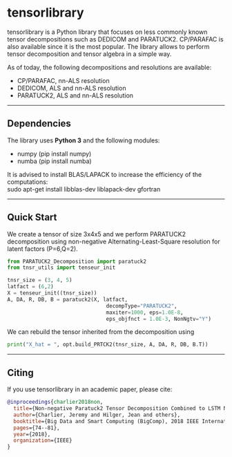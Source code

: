 
# tensorlibrary
tensorlibrary is a Python library that focuses on less commonly known tensor decompositions such as DEDICOM and PARATUCK2. CP/PARAFAC is also available since it is the most popular. The library allows to perform tensor decomposition and tensor algebra in a simple way.

As of today, the following decompositions and resolutions are available:
- CP/PARAFAC, nn-ALS resolution
- DEDICOM, ALS and nn-ALS resolution
- PARATUCK2, ALS and nn-ALS resolution

----------------------------

## Dependencies

The library uses **Python 3** and the following modules:
- numpy (pip install numpy)
- numba (pip install numba)

It is advised to install BLAS/LAPACK to increase the efficiency of the computations:  
sudo apt-get install libblas-dev liblapack-dev gfortran

----------------------------

## Quick Start

We create a tensor of size 3x4x5 and we perform PARATUCK2 decomposition using non-negative Alternating-Least-Square resolution for latent factors (P=6,Q=2).

```python
from PARATUCK2_Decomposition import paratuck2
from tnsr_utils import tenseur_init

tnsr_size = (3, 4, 5)
latfact = (6,2)
X = tenseur_init((tnsr_size))
A, DA, R, DB, B = paratuck2(X, latfact, 
                                decompType="PARATUCK2",  
                                maxiter=1000, eps=1.0E-8, 
                                eps_objfnct = 1.0E-3, NonNgtv="Y")
```

We can rebuild the tensor inherited from the decomposition using 
```python
print("X_hat = ", opt.build_PRTCK2(tnsr_size, A, DA, R, DB, B.T))
```

----------------------------

## Citing

If you use tensorlibrary in an academic paper, please cite:

```bibtex
@inproceedings{charlier2018non,
  title={Non-negative Paratuck2 Tensor Decomposition Combined to LSTM Network for Smart Contracts Profiling},
  author={Charlier, Jeremy and Hilger, Jean and others},
  booktitle={Big Data and Smart Computing (BigComp), 2018 IEEE International Conference on},
  pages={74--81},
  year={2018},
  organization={IEEE}
}
```

